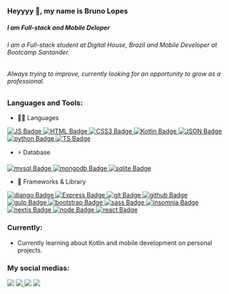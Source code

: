### Heyyyy 👋, my name is Bruno Lopes

##### I am Full-stack and Mobile Deloper
###### I am a Full-stack student at Digital House, Brazil and Mobile Developer at Bootcamp Santander.
###### Always trying to improve, currently looking for an opportunity to grow as a professional.

### Languages and Tools:

- 👩‍💻 Languages 

<div id="badges">
    <a href="https://github.com/o0brunolopes0o">
    <img src="https://img.shields.io/badge/javascript-%23323330.svg?style=for-the-badge&logo=javascript&logoColor=%23F7DF1E" alt="JS Badge"/>
  </a>
  <a href="https://github.com/o0brunolopes0o">
    <img src="https://img.shields.io/badge/html5-%23E34F26.svg?style=for-the-badge&logo=html5&logoColor=white" alt="HTML Badge"/>
  </a>
  <a href="https://github.com/o0brunolopes0o">
    <img src="https://img.shields.io/badge/css3-%231572B6.svg?style=for-the-badge&logo=css3&logoColor=white" alt="CSS3 Badge"/>
  </a>
  <a href="https://github.com/o0brunolopes0o">
    <img src="https://img.shields.io/badge/Kotlin-0095D5?&style=for-the-badge&logo=kotlin&logoColor=white" alt="Kotlin Badge"/>
  </a>
  <a href="https://github.com/o0brunolopes0o">
    <img src="https://img.shields.io/badge/json-5E5C5C?style=for-the-badge&logo=json&logoColor=white" alt="JSON Badge"/>
  </a>  
  <a href="https://github.com/o0brunolopes0o">
    <img src="https://img.shields.io/badge/Python-FFD43B?style=for-the-badge&logo=python&logoColor=blue" alt="python Badge"/>
  </a>
  <a href="https://github.com/o0brunolopes0o">
    <img src="https://img.shields.io/badge/typescript-%23007ACC.svg?style=for-the-badge&logo=typescript&logoColor=white" alt="TS Badge"/>
  </a>
</div>

- ⚡ Database

<div id="badges">
  <a href="https://github.com/o0brunolopes0o">
    <img src="https://img.shields.io/badge/MySQL-005C84?style=for-the-badge&logo=mysql&logoColor=white" alt="mysql Badge"/>
  </a>
  <a href="https://github.com/o0brunolopes0o">
    <img src="https://img.shields.io/badge/MongoDB-4EA94B?style=for-the-badge&logo=mongodb&logoColor=white" alt="mongodb Badge"/>
  </a>
  <a href="https://github.com/o0brunolopes0o">
    <img src="https://img.shields.io/badge/SQLite-07405E?style=for-the-badge&logo=sqlite&logoColor=white" alt="sqlite Badge"/>
  </a>
</div>


 - 🚀 Frameworks & Library
<div id="badges">
  <a href="https://github.com/o0brunolopes0o">
    <img src="https://img.shields.io/badge/Django-092E20?style=for-the-badge&logo=django&logoColor=green" alt="django Badge"/>
  </a>
  <a href="https://github.com/o0brunolopes0o">
    <img src="https://img.shields.io/badge/express.js-%23404d59.svg?style=for-the-badge&logo=express&logoColor=%2361DAFB" alt="Express Badge"/>
  </a>
  <a href="https://github.com/o0brunolopes0o">
    <img src="https://img.shields.io/badge/git-%23F05033.svg?style=for-the-badge&logo=git&logoColor=white" alt="git Badge"/>
  </a>
  <a href="https://github.com/o0brunolopes0o">
    <img src="https://img.shields.io/badge/github-%23121011.svg?style=for-the-badge&logo=github&logoColor=white" alt="github Badge"/>
  </a>  
  <a href="https://github.com/o0brunolopes0o">
    <img src="https://img.shields.io/badge/Gulp-CF4647?style=for-the-badge&logo=gulp&logoColor=white" alt="gulp Badge"/>
  </a>  
  <a href="https://github.com/o0brunolopes0o">
    <img src="https://img.shields.io/badge/Bootstrap-563D7C?style=for-the-badge&logo=bootstrap&logoColor=white" alt="bootstrap Badge"/>
  </a> 
  <a href="https://github.com/o0brunolopes0o">
    <img src="https://img.shields.io/badge/Sass-CC6699?style=for-the-badge&logo=sass&logoColor=white" alt="sass Badge"/>
  </a> 
  <a href="https://github.com/o0brunolopes0o">
    <img src="https://img.shields.io/badge/Insomnia-5849be?style=for-the-badge&logo=Insomnia&logoColor=white" alt="insomnia Badge"/>
  </a> 
  <a href="https://github.com/o0brunolopes0o">
    <img src="https://img.shields.io/badge/next.js-000000?style=for-the-badge&logo=nextdotjs&logoColor=white" alt="nextjs Badge"/>
  </a> 
  <a href="https://github.com/o0brunolopes0o">
    <img src="https://img.shields.io/badge/Node.js-339933?style=for-the-badge&logo=nodedotjs&logoColor=white" alt="node Badge"/>
  </a> 
  <a href="https://github.com/o0brunolopes0o">
    <img src="https://img.shields.io/badge/React-20232A?style=for-the-badge&logo=react&logoColor=61DAFB" alt="react Badge"/>
  </a> 
</div>


### Currently:

- Currently learning about Kotlin and mobile development on personal projects.

### My social medias:
  
 <div>
 <a href="https://www.linkedin.com/in/isabellabferreira/" target="_blank"><img src="https://img.shields.io/badge/-LinkedIn-%230077B5?style=for-the-badge&logo=linkedin&logoColor=white" target="_blank"></a> 
 <a href = "mailto:isabellab.ferreira5@gmail.com"><img src="https://img.shields.io/badge/-Gmail-%23333?style=for-the-badge&logo=gmail&logoColor=white" target="_blank">  </a>
 <a href="https://instagram.com/isocabf/" target="_blank"><img src="https://img.shields.io/badge/-Instagram-%23E4405F?style=for-the-badge&logo=instagram&logoColor=white" target="_blank"></a>
 <a href="https://wa.me/5521998364832" target="_blank"><img src="https://img.shields.io/badge/WhatsApp-25D366?style=for-the-badge&logo=whatsapp&logoColor=white" target="_blank"></a>
</div> 
  
